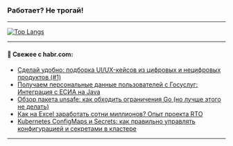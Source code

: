 ### Работает? Не трогай!

---
<!--
#### 🛠️ Technical stack:

![Java](https://img.shields.io/badge/Java-informational?logo=Oracle&style=flat&logoColor=white&color=FF4500)
![Kotlin](https://img.shields.io/badge/Kotlin-informational?logo=Kotlin&style=flat&logoColor=white&color=774D97)
![TS](https://img.shields.io/badge/TypeScript-informational?logo=typeScript&style=flat&logoColor=black&color=017acc)
![Python](https://img.shields.io/badge/Python-informational?logo=Python&style=flat&logoColor=black&color=ffdd54) <br>
![Spring](https://img.shields.io/badge/Spring-informational?logo=Spring&style=flat&logoColor=white&color=6DB33F) 
![SpringBoot](https://img.shields.io/badge/SpringBoot-informational?logo=SpringBoot&style=flat&logoColor=white&color=6DB33F)
![Nest](https://img.shields.io/badge/NestJS-informational?logo=NestJS&style=flat&logoColor=white&color=E0234E) 
![NodeJS](https://img.shields.io/badge/NodeJS-informational?logo=node.js&style=flat&logoColor=white&color=70A760)<br>
![PostgreSQL](https://img.shields.io/badge/PostgreSQL-informational?logo=PostgreSQL&style=flat&logoColor=white&color=DAA520)
![MongoDB](https://img.shields.io/badge/MongoDB-informational?logo=MongoDB&style=flat&logoColor=white&color=870000)
![Apache](https://img.shields.io/badge/Apache-informational?logo=apache&style=flat&logoColor=white&color=f74e28)

___ 
-->

<!--- #### 🛠️ : --->

[![Top Langs](https://github-readme-stats-82jvfl3w3-advtsettinggmailcoms-projects.vercel.app/api/top-langs/?username=zloylis&langs_count=10&hide_title=true&title_color=e6edf3&size_weight=0.5&count_weight=0.5&layout=compact&hide_progress=true&hide_border=true&theme=dracula)](https://github.com/zloylis)

<!---


####  :octocat:&nbsp;&nbsp; Статистика:

![GitHub stats](https://github-readme-stats-u2qms2cxw-advtsettinggmailcoms-projects.vercel.app/api?username=zloylis&show_icons=true&hide_border=true&theme=dracula&title_color=e6edf3&include_all_commits=true&count_private=true&hide_rank=false&hide_title=true&rank_icon=github)
-->
---

#### 💬 Свежее с habr.com:

<!-- BLOG-POST-LIST:START -->
- [Сделай удобно: подборка UI/UX-кейсов из цифровых и нецифровых продуктов &lpar;#1&rpar;](https://habr.com/ru/articles/864320/?utm_source=habrahabr&utm_medium=rss&utm_campaign=864320)
- [Получаем персональные данные пользователей с Госуслуг: Интеграция с ЕСИА на Java](https://habr.com/ru/articles/864318/?utm_source=habrahabr&utm_medium=rss&utm_campaign=864318)
- [Обзор пакета unsafe: как обходить ограничения Go &lpar;но лучше этого не делать&rpar;](https://habr.com/ru/companies/otus/articles/862854/?utm_source=habrahabr&utm_medium=rss&utm_campaign=862854)
- [Как на Excel заработать сотни миллионов? Опыт проекта RTO](https://habr.com/ru/articles/864312/?utm_source=habrahabr&utm_medium=rss&utm_campaign=864312)
- [Kubernetes ConfigMaps и Secrets: как правильно управлять конфигурацией и секретами в кластере](https://habr.com/ru/companies/beeline_cloud/articles/864222/?utm_source=habrahabr&utm_medium=rss&utm_campaign=864222)
<!-- BLOG-POST-LIST:END -->

---
